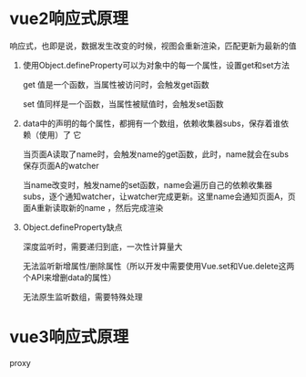 # vue2响应式原理
响应式，也即是说，数据发生改变的时候，视图会重新渲染，匹配更新为最新的值

1. 使用Object.defineProperty可以为对象中的每一个属性，设置get和set方法

    get 值是一个函数，当属性被访问时，会触发get函数

    set 值同样是一个函数，当属性被赋值时，会触发set函数

2. data中的声明的每个属性，都拥有一个数组，依赖收集器subs，保存着谁依赖（使用）了 它

    当页面A读取了name时，会触发name的get函数，此时，name就会在subs保存页面A的watcher

    当name改变时，触发name的set函数，name会遍历自己的依赖收集器subs，逐个通知watcher，让watcher完成更新。这里name会通知页面A，页面A重新读取新的name ，然后完成渲染

3. Object.defineProperty缺点
   
   深度监听时，需要递归到底，一次性计算量大

    无法监听新增属性/删除属性（所以开发中需要使用Vue.set和Vue.delete这两个API来增删data的属性）

    无法原生监听数组，需要特殊处理

# vue3响应式原理
proxy